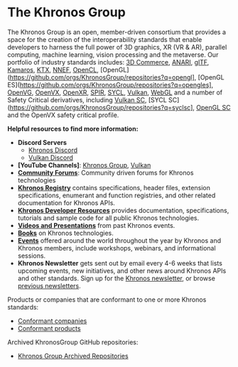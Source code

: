 


# The Khronos Group
The Khronos Group is an open, member-driven consortium that provides a space for the creation of the interoperability standards that enable developers to harness the full power of 3D graphics, XR (VR & AR), parallel computing, machine learning, vision processing and the metaverse. Our portfolio of industry standards includes: [3D Commerce](https://github.com/orgs/KhronosGroup/repositories?q=3dcommerce), [ANARI](https://github.com/orgs/KhronosGroup/repositories?q=anari), [glTF](https://github.com/orgs/KhronosGroup/repositories?q=gltf), [Kamaros](https://github.com/orgs/KhronosGroup/repositories?q=karamos), [KTX](https://github.com/orgs/KhronosGroup/repositories?q=ktx), [NNEF](https://github.com/orgs/KhronosGroup/repositories?q=nnef), [OpenCL](https://github.com/orgs/KhronosGroup/repositories?q=opencl), [OpenGL](https://github.com/orgs/KhronosGroup/repositories?q=opengl], [OpenGL ES](https://github.com/orgs/KhronosGroup/repositories?q=opengles], [OpenVG](https://github.com/orgs/KhronosGroup/repositories?q=openvg), [OpenVX](https://github.com/orgs/KhronosGroup/repositories?q=openvx), [OpenXR](https://github.com/orgs/KhronosGroup/repositories?q=openxr), [SPIR](https://github.com/orgs/KhronosGroup/repositories?q=spir), [SYCL](https://github.com/orgs/KhronosGroup/repositories?q=sycl), [Vulkan](https://github.com/orgs/KhronosGroup/repositories?q=vulkan), [WebGL](https://github.com/orgs/KhronosGroup/repositories?q=webgl) and a number of Safety Critical derivatives, including [Vulkan SC](https://github.com/orgs/KhronosGroup/repositories?q=vulkansc), [SYCL SC](https://github.com/orgs/KhronosGroup/repositories?q=syclsc], [OpenGL SC](https://github.com/orgs/KhronosGroup/repositories?q=openglsc) and the OpenVX safety critical profile.

**Helpful resources to find more information:**

*   **Discord Servers**
    *   [Khronos Discord](https://khr.io/khrdiscord)
    *   [Vulkan Discord](https://discord.gg/vulkan)
*   **[YouTube Channels]**: [Khronos Group](https://www.youtube.com/user/khronosgroup), [Vulkan](https://www.youtube.com/c/vulkan)
*   **[Community Forums](https://community.khronos.org/ "Khronos Community forum")**: Community driven forums for Khronos technologies
*   **[Khronos Registry](https://registry.khronos.org/)** contains specifications, header files, extension specifications, enumerant and function registries, and other related documentation for Khronos APIs.
*   **[Khronos Developer Resources](https://www.khronos.org/developers/ "Khronos developer resources")** provides documentation, specifications, tutorials and sample code for all public Khronos technologies.
*   **[Videos and Presentations](https://www.khronos.org/developers/library/)** from past Khronos events.
*   [**Books**](https://www.khronos.org/developers/books/) on Khronos technologies.
*   [**Events**](https://www.khronos.org/events) offered around the world throughout the year by Khronos and Khronos members, include workshops, webinars, and informational sessions.
*   **Khronos Newsletter** gets sent out by email every 4-6 weeks that lists upcoming events, new initiatives, and other news around Khronos APIs and other standards. Sign up for the [Khronos newsletter](https://eepurl.com/Xh4Q), or browse [previous newsletters](https://us2.campaign-archive2.com/home/?u=4486df88f5b87070bfeac5a4f&id=cc0362d08f).

Products or companies that are conformant to one or more Khronos standards:
* [Conformant companies](https://www.khronos.org/conformance/adopters/conformant-companies)
* [Conformant products](https://www.khronos.org/conformance/adopters/conformant-products)

Archived KhronosGroup GitHub repositories:
* [Khronos Group Archived Repositories](https://github.com/KhronosGroupArchives/)